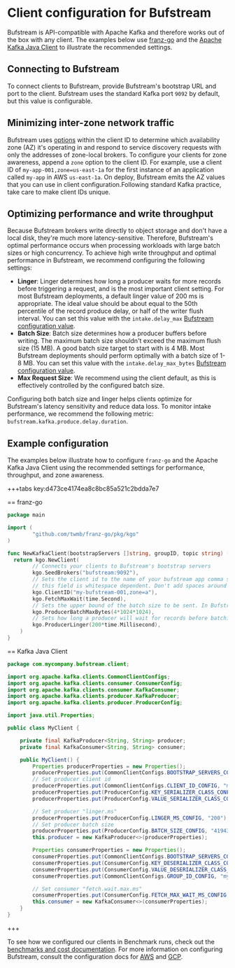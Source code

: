 # Client configuration for Bufstream

Bufstream is API-compatible with Apache Kafka and therefore works out of the box with any client. The examples below use [franz-go](https://github.com/twmb/franz-go/tree/master) and the [Apache Kafka Java Client](https://github.com/apache/kafka/tree/trunk/clients/src/main/java/org/apache/kafka/clients) to illustrate the recommended settings.

## Connecting to Bufstream

To connect clients to Bufstream, provide Bufstream's bootstrap URL and port to the client. Bufstream uses the standard Kafka port `9092` by default, but this value is configurable.

## Minimizing inter-zone network traffic

Bufstream uses [options](../../reference/configuration/client-id-options/) within the client ID to determine which availability zone (AZ) it's operating in and respond to service discovery requests with only the addresses of zone-local brokers. To configure your clients for zone awareness, append a `zone` option to the client ID. For example, use a client ID of `my-app-001,zone=us-east-1a` for the first instance of an application called `my-app` in AWS `us-east-1a`. On deploy, Bufstream emits the AZ values that you can use in client configuration.Following standard Kafka practice, take care to make client IDs unique.

## Optimizing performance and write throughput

Because Bufstream brokers write directly to object storage and don't have a local disk, they're much more latency-sensitive. Therefore, Bufstream's optimal performance occurs when processing workloads with large batch sizes or high concurrency. To achieve high write throughput and optimal performance in Bufstream, we recommend configuring the following settings:

- **Linger**: Linger determines how long a producer waits for more records before triggering a request, and is the most important client setting. For most Bufstream deployments, a default linger value of 200 ms is appropriate. The ideal value should be about equal to the 50th percentile of the record produce delay, or half of the writer flush interval. You can set this value with the `intake.delay_max` [Bufstream configuration value](https://buf.build/docs/bufstream/reference/configuration/bufstream-yaml/#buf.bufstream.config.v1alpha1.IntakeConfig).
- **Batch Size**: Batch size determines how a producer buffers before writing. The maximum batch size shouldn't exceed the maximum flush size (15 MB). A good batch size target to start with is 4 MB. Most Bufstream deployments should perform optimally with a batch size of 1-8 MB. You can set this value with the `intake.delay_max_bytes` [Bufstream configuration value](https://buf.build/docs/bufstream/reference/configuration/bufstream-yaml/#buf.bufstream.config.v1alpha1.IntakeConfig).
- **Max Request Size**: We recommend using the client default, as this is effectively controlled by the configured batch size.

Configuring both batch size and linger helps clients optimize for Bufstream's latency sensitivity and reduce data loss. To monitor intake performance, we recommend the following metric: `bufstream.kafka.produce.delay.duration`.

## Example configuration

The examples below illustrate how to configure `franz-go` and the Apache Kafka Java Client using the recommended settings for performance, throughput, and zone awareness.

+++tabs key:d473ce4174ea8c8bc85a521c2bdda7e7

== franz-go

```go
package main

import (
        "github.com/twmb/franz-go/pkg/kgo"
)

func NewKafkaClient(bootstrapServers []string, groupID, topic string) (*kgo.Client, error) {
  return kgo.NewClient(
        // Connects your clients to Bufstream's bootstrap servers
        kgo.SeedBrokers("bufstream:9092"),
        // Sets the client id to the name of your bufstream app comma separated from the availability zone.
        // this field is whitespace dependent. Don't add spaces around the comma or equal sign.
        kgo.ClientID("my-bufstream-001,zone=a"),
        kgo.FetchMaxWait(time.Second),
        // Sets the upper bound of the batch size to be sent. In Bufstream, this shouldn't exceed the max flush rate of 15 MB.
        kgo.ProducerBatchMaxBytes(4*1024*1024),
        // Sets how long a producer will wait for records before batching them into a request.
        kgo.ProducerLinger(200*time.Millisecond),
    )
}
```

== Kafka Java Client

```java
package com.mycompany.bufstream.client;

import org.apache.kafka.clients.CommonClientConfigs;
import org.apache.kafka.clients.consumer.ConsumerConfig;
import org.apache.kafka.clients.consumer.KafkaConsumer;
import org.apache.kafka.clients.producer.KafkaProducer;
import org.apache.kafka.clients.producer.ProducerConfig;

import java.util.Properties;

public class MyClient {

    private final KafkaProducer<String, String> producer;
    private final KafkaConsumer<String, String> consumer;

    public MyClient() {
        Properties producerProperties = new Properties();
        producerProperties.put(CommonClientConfigs.BOOTSTRAP_SERVERS_CONFIG, "bufstream:9092");
        // Set producer client id
        producerProperties.put(CommonClientConfigs.CLIENT_ID_CONFIG, "my-bufstream-001,zone=a");
        producerProperties.put(ProducerConfig.KEY_SERIALIZER_CLASS_CONFIG, "org.apache.kafka.common.serialization.StringSerializer");
        producerProperties.put(ProducerConfig.VALUE_SERIALIZER_CLASS_CONFIG, "org.apache.kafka.common.serialization.StringSerializer");

        // Set producer "linger.ms"
        producerProperties.put(ProducerConfig.LINGER_MS_CONFIG, "200"); // 200 ms
        // Set producer batch size
        producerProperties.put(ProducerConfig.BATCH_SIZE_CONFIG, "4194304"); // 4*1024*1024
        this.producer = new KafkaProducer<>(producerProperties);

        Properties consumerProperties = new Properties();
        consumerProperties.put(CommonClientConfigs.BOOTSTRAP_SERVERS_CONFIG, "bufstream:9092");
        consumerProperties.put(ConsumerConfig.KEY_DESERIALIZER_CLASS_CONFIG, "org.apache.kafka.common.serialization.StringDeserializer");
        consumerProperties.put(ConsumerConfig.VALUE_DESERIALIZER_CLASS_CONFIG, "org.apache.kafka.common.serialization.StringDeserializer");
        consumerProperties.put(CommonClientConfigs.GROUP_ID_CONFIG, "my-group");

        // Set consumer "fetch.wait.max.ms"
        consumerProperties.put(ConsumerConfig.FETCH_MAX_WAIT_MS_CONFIG, "1000"); // 1 second
        this.consumer = new KafkaConsumer<>(consumerProperties);
    }
}
```

+++

To see how we configured our clients in Benchmark runs, check out the [benchmarks and cost documentation](../../cost/). For more information on configuring Bufstream, consult the configuration docs for [AWS](../../deployment/aws/configure/) and [GCP](../../deployment/gcp/configure/).
